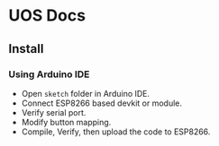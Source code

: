 # UOS Docs

## Install

### Using Arduino IDE

- Open `sketch` folder in Arduino IDE.
- Connect ESP8266 based devkit or module.
- Verify serial port.
- Modify button mapping.
- Compile, Verify, then upload the code to ESP8266. 